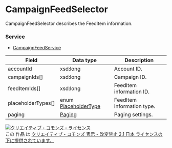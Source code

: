 # CampaignFeedSelector
CampaignFeedSelector describes the FeedItem information.
### Service
+ [CampaignFeedService](../services/CampaignFeedService.md)

| Field | Data type | Description | 
|---|---|---|
| accountId| xsd:long| Account ID. |
| campaignIds[]| xsd:long| Campaign ID. |
| feedItemIds[]| xsd:long| FeedItem information ID. |
| placeholderTypes[]| enum <a href="../data/PlaceholderType_FeedItem.md">PlaceholderType</a>| FeedItem information type. |
| paging| <a href="../data/Paging.md">Paging</a>| Paging settings. |
<a rel="license" href="http://creativecommons.org/licenses/by-nd/2.1/jp/"><img alt="クリエイティブ・コモンズ・ライセンス" style="border-width:0" src="https://i.creativecommons.org/l/by-nd/2.1/jp/88x31.png" /></a><br />この 作品 は <a rel="license" href="http://creativecommons.org/licenses/by-nd/2.1/jp/">クリエイティブ・コモンズ 表示 - 改変禁止 2.1 日本 ライセンスの下に提供されています。</a>
